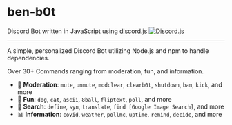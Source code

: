 # ben-b0t
Discord Bot written in JavaScript using [discord.js](https://discord.js.org/#/)
[![Discord.js](https://img.shields.io/badge/Discord.js-V.12-7354F6?style=flat-square)](https://www.npmjs.com/package/discord.js)

---

A simple, personalized Discord Bot utilizing Node.js and npm to handle dependencies. 

Over 30+ Commands ranging from moderation, fun, and information.
* 🚨 **Moderation**: `mute`, `unmute`, `modclear`, `clearb0t`, `shutdown`, `ban`, `kick`, and more
* 🎊 **Fun**: `dog`, `cat`, `ascii`, `8ball`, `fliptext`, `poll`, and more
* 🔎 **Search**: `define`, `syn`, `translate`, `find [Google Image Search]`, and more
* 📊 **Information**: `covid`, `weather`, `pollmc`, `uptime`, `remind`, `decide`, and more


